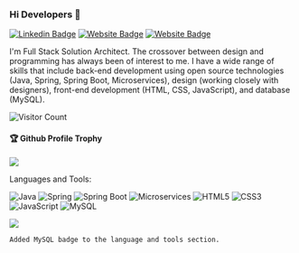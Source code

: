 
### Hi Developers 👋

[![Linkedin Badge](https://img.shields.io/badge/-Md_Janeshar-blue?style=flat-square&logo=Linkedin&logoColor=white&link=https://www.linkedin.com/in/md-janeshar/)](https://www.linkedin.com/in/md-janeshar/)
[![Website Badge](https://img.shields.io/badge/WebSite-Md_janeshar-green)](https://www.akash)
[![Website Badge](https://img.shields.io/badge/StackOverflow-Md_Janeshar-yellow)](https://stackoverflow.com/users/19542931/md-janeshar-akhtar)

I'm Full Stack Solution Architect. The crossover between design and programming has always been of interest to me. I have a wide range of skills that include back-end development using open source technologies (Java, Spring, Spring Boot, Microservices), design (working closely with designers), front-end development (HTML, CSS, JavaScript), and database (MySQL).

![Visitor Count](https://profile-counter.glitch.me/Mdjaneshar/count.svg)

<div>
  <h4>🏆 Github Profile Trophy</h4>
  <a href="https://github.com/ryo-ma/github-profile-trophy">
    <img src="https://github-profile-trophy.vercel.app/?username=Mdjaneshar&column=7"/>
  </a>
</div>

Languages and Tools: 

<img alt="Java" src="https://img.shields.io/badge/java-%23ED8B00.svg?style=flat-square&logo=java&logoColor=white"/> <img alt="Spring" src="https://img.shields.io/badge/spring-%236DB33F.svg?style=flat-square&logo=spring&logoColor=white"/> <img alt="Spring Boot" src="https://img.shields.io/badge/springboot-%236DB33F.svg?style=flat-square&logo=springboot&logoColor=white"/> <img alt="Microservices" src="https://img.shields.io/badge/microservices-%2388B04B.svg?style=flat-square&logo=microservices&logoColor=white"/> <img alt="HTML5" src="https://img.shields.io/badge/html5-%23E34F26.svg?style=flat-square&logo=html5&logoColor=white"/> <img alt="CSS3" src="https://img.shields.io/badge/css3-%231572B6.svg?style=flat-square&logo=css3&logoColor=white"/> <img alt="JavaScript" src="https://img.shields.io/badge/javascript-%23F7DF1E.svg?style=flat-square&logo=javascript&logoColor=black"/> <img alt="MySQL" src="https://img.shields.io/badge/mysql-%2300f.svg?style=flat-square&logo=mysql&logoColor=white"/>

![](https://activity-graph.herokuapp.com/graph?username=Mdjaneshar&theme=react-dark&area=true)
```
Added MySQL badge to the language and tools section.